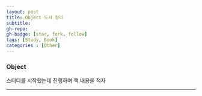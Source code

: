 ```yaml
---
layout: post
title: Object 도서 정리
subtitle: 
gh-repo: 
gh-badge: [star, fork, follow]
tags: [Study, Book]
categories : [Other]
---
```


### Object 

스터디를 시작했는데 진행하며 책 내용을 적자

---

